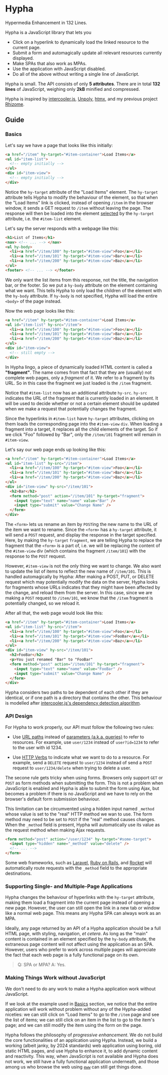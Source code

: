 # Hypha
Hypermedia Enhancement in 132 Lines.

Hypha is a JavaScript library that lets you 
- Click on a hyperlink to dynamically load the linked resource to the current page.
- Submit a form and automagically update all relevant resources currently displayed.
- Make SPAs that also work as MPAs.
- Use the application with JavaScript disabled.
- Do all of the above without writing a single line of JavaScript.

Hypha is small.  The API consists of only **5 attributes**.
There are in total **132 lines** of JavaScript,
weighing only **2kB** minified and compressed.

Hypha is inspired by [intercooler.js](https://intercoolerjs.org/),
[Unpoly](https://unpoly.com/), [htmx](https://htmx.org/),
and my previous project [Rhizome](https://github.com/nxjfxu/rhizome).

## Guide
### Basics

Let's say we have a page that looks like this initially:

```html
<a href="/item" hy-target="#item-container">Load Items</a>
<ul id="item-list">
  <!-- empty initially -->
</ul>
<div id="item-view">
  <!-- empty initially -->
</div>
```

Notice the `hy-target` attribute of the "Load Items" element.
The `hy-target` attribute tells Hypha to modify the behaviour of the element,
so that when the "Load Items" link is clicked,
instead of opening `/item` in the browser window,
it sends a GET request to `/item` without leaving the page.
The response will then be loaded into the element
[selected](https://developer.mozilla.org/en-US/docs/Web/CSS/CSS_selectors)
by the `hy-target` attribute, i.e. the `#item-list` element.

Let's say the server responds with a webpage like this:
```html
<h1>List of Items</h1>
<nav> <!-- ... --> </nav>
<ul hy-body>
  <li><a href="/item/100" hy-target="#item-view">Foo</a></li>
  <li><a href="/item/101" hy-target="#item-view">Bar</a></li>
  <li><a href="/item/200" hy-target="#item-view">Baz</a></li>
</ul>
<footer> <!-- ... --> </footer>
```

We only want the list items from this response, not the title,
the navigation bar, or the footer.
So we put a `hy-body` attribute on the element containing what we want.
This tells Hypha to only load the children of the element with the
`hy-body` attribute.
If `hy-body` is not specified, Hypha will load the entire `<body>`
of the page instead.

Now the web page looks like this:
```html
<a href="/item" hy-target="#item-container">Load Items</a>
<ul id="item-list" hy-src="/item">
  <li><a href="/item/100" hy-target="#item-view">Foo</a></li>
  <li><a href="/item/101" hy-target="#item-view">Bar</a></li>
  <li><a href="/item/200" hy-target="#item-view">Baz</a></li>
</ul>
<div id="item-view">
  <!-- still empty -->
</div>
```

In Hypha lingo, a piece of dynamically loaded HTML content is called 
a **"fragment"**.
The name comes from that fact that they are (usually) not complete web pages,
only a *fragment* of it.
We refer to a fragment by its URL.
So in this case the fragment we just loaded is the `/item` fragment.

Notice that `#item-list` now has an additional attribute `hy-src`.
`hy-src` indicates the URL of the fragment that is currently loaded in an element.
It will be used to decide whether or not a certain element should be updated
when we make a request that potentially changes the fragment.

Since the hyperlinks in `#item-list` have `hy-target` attributes,
clicking on them loads the corresponding page into the `#item-view` `div`.
When loading a fragment into a target,
it replaces all the child elements of the target.
So if we click "Foo" followed by "Bar", 
only the `/item/101` fragment will remain in `#item-view`.

Let's say our web page ends up looking like this:

```html
<a href="/item" hy-target="#item-container">Load Items</a>
<ul id="item-list" hy-src="/item">
  <li><a href="/item/100" hy-target="#item-view">Foo</a></li>
  <li><a href="/item/101" hy-target="#item-view">Bar</a></li>
  <li><a href="/item/200" hy-target="#item-view">Baz</a></li>
</ul>
<div id="item-view" hy-src="/item/101">
  <h2>Bar</h2>
  <form method="post" action="/item/101" hy-target="fragment">
    <input type="text" name="name" value="Bar" />
    <input type="submit" value="Change Name" />
  </form>
</div>
```

The `<form>` lets us rename an item by `POST`ing
the new name to the URL of the item we want to rename.
Since the `<form>` has a `hy-target` attribute, it will send a `POST`
request, and display the response in the target specified.
Here, by making the `hy-target` `fragment`, we are telling Hypha
to replace the fragment that the `<form>` is a part of,
i.e. we will be replacing the content of the `#item-view` div
(which contains the fragment `/item/101`)
with the response to the `POST` request.

However, `#item-view` is not the only thing we want to change.
We also want to update the list of items to reflect the new name of `/item/101`.
This is handled automagically by Hypha:
After making a POST, PUT, or DELETE request
which may potentially modify the data on the server,
Hypha looks for fragments whose URLs indicates that they might have been affected by the change,
and reload them from the server.
In this case, since we are making a `POST` request to `/item/101`,
we know that the `/item` fragment is potentially changed, so we reload it.

After all that, the web page would look like this: 

```html
<a href="/item" hy-target="#item-container">Load Items</a>
<ul id="item-list" hy-src="/item">
  <li><a href="/item/100" hy-target="#item-view">Foo</a></li>
  <li><a href="/item/101" hy-target="#item-view">FooBar</a></li>
  <li><a href="/item/200" hy-target="#item-view">Baz</a></li>
</ul>
<div id="item-view" hy-src="/item/101">
  <h2>FooBar</h2>
  <p>You just renamed "Bar" to "FooBar"
  <form method="post" action="/item/101" hy-target="fragment">
    <input type="text" name="name" value="FooBar" />
    <input type="submit" value="Change Name" />
  </form>
</div>
```

Hypha considers two paths to be dependent of each other if they are identical,
or if one path is a directory that contains the other.
This behaviour is modelled after [intercooler.js's dependency detection algorithm](https://intercoolerjs.org/docs.html#dependencies).

### API Design

For Hypha to work properly, our API must follow the following two rules:

- Use [URL paths](https://developer.mozilla.org/en-US/docs/Learn/Common_questions/Web_mechanics/What_is_a_URL#path_to_resource)
  instead of [parameters (a.k.a. queries)](https://developer.mozilla.org/en-US/docs/Learn/Common_questions/Web_mechanics/What_is_a_URL#parameters)
   to refer to resources.
  For example, use `user/1234` instead of `user?id=1234` to refer to the
  user with id 1234.

- Use [HTTP Verbs](https://martinfowler.com/articles/richardsonMaturityModel.html#level2)
  to indicate what we want to do to a resource.
  For example, send a `DELETE` request to `user/1234` instead of send a `POST` request to `user/1234/delete`
  when trying to delete a user.

The secone rule gets tricky when using forms.
Browsers only support `GET` or `POST` as form methods when submitting the form.
This is not a problem when JavaScript is enabled and Hypha is able
to submit the form using Ajax,
but becomes a problem if there is no JavaScript and we have to rely on
the browser's default form submission behaviour.

This limitation can be circumvented using a hidden input named `_method`
whose value is set to the "real" HTTP method we wan to use.
The form method may need to be set to `POST` if the "real" method causes changes.
When the `_method` field is present, Hypha will automatically use its value
as the request method when making Ajax requests.

```html
<form method="post" action="/user/1234" hy-target="#some-target">
  <input type="hidden" name="_method" value="delete" />
  <!-- ... -->
</form>
```

Some web frameworks, such as [Laravel](https://laravel.com/docs/11.x/routing#form-method-spoofing),
[Ruby on Rails](https://guides.rubyonrails.org/form_helpers.html#forms-with-patch-put-or-delete-methods),
and [Rocket](https://rocket.rs/guide/v0.5/requests/#reinterpreting)
will automatically route requests with the `_method` field to the appropriate destinations.


### Supporting Single- and Multiple-Page Applications

Hypha changes the behaviour of hyperlinks with the `hy-target` attribute,
making them load a fragment into the current page instead of opening a new page.
However, the user can still open the link in a new tab or window like a normal web page.
This means any Hypha SPA can always work as an MPA.

Ideally, any page returned by an API of a Hypha application should be a full HTML page,
with styling, navigation, *et cetera*.
As long as the "main" content is contained in an element specified by the `hy-body` attribute,
the extraneous page content will not affect using the application as an SPA.
However, users who prefer to work across multiple pages will appreciate
the fact that each web page is a fully functional page on its own.

> Q: SPA or MPA?
> A: Yes.


### Making Things Work without JavaScript

We don't need to do any work to make a Hypha application work without JavaScript.

If we look at the example used in [Basics](#Basics) section,
we notice that the entire application will work without problem without
any of the Hypha-added niceties:
we can still click on "Load Items" to go to the `/item` page and see the list of items;
we can still click on an item in the list to go to the item's page;
and we can still modify the item using the form on the page.

Hypha follows the philosophy of *progressive enhancement*.
We do not build the core functionalities of an application using Hypha.
Instead, we build a working (albeit janky, by 2024 standards)
web application using boring, old static HTML pages,
and use Hypha to enhance it, to add dynamic content and reactivity.
This way, when JavaScript is not available and Hypha does not work,
we still have a fully functional application underneath,
and those among us who browse the web using [`eww`](https://www.gnu.org/software/emacs/manual/html_mono/eww.html)
can still get things done.

